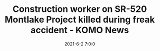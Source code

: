 ---
"title": "Construction worker on SR-520 Montlake Project killed during freak accident - KOMO News"
"date": "2021-6-2 7:0:0"
"feed_name": "GOOGLENEWSCONSTRUCTION"
"feed_website": "https://news.google.com/search?q=construction%2Bincident&hl=en-US&gl=US&ceid=US:en"
"feed_rss": "https://news.google.com/rss/search?q=construction%2Bincident&hl=en-US&gl=US&ceid=US:en"
"link": "https://komonews.com/news/local/construction-worker-on-sr-520-montlake-project-killed-during-freak-accident"
"file": "_posts/2021-1-1-6753ba04ed7298b015fd7ede2136f2248178d47b.md"
"accident": "1"
"drilling": "0"
---